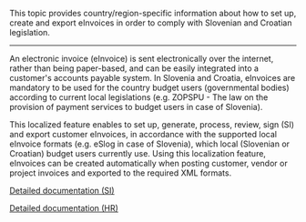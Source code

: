 This topic provides country/region-specific information about how to set up, create and export eInvoices in order to comply with Slovenian and Croatian legislation.

-----
An electronic invoice (eInvoice) is sent electronically over the internet, rather than being paper-based, and can be easily integrated into a customer's accounts payable system. In Slovenia and Croatia, eInvoices are mandatory to be used for the country budget users (governmental bodies) according to current local legislations (e.g. ZOPSPU - The law on the provision of payment services to budget users in case of Slovenia). 

This localized feature enables to set up, generate, process, review, sign (SI) and export customer eInvoices, in accordance with the supported local eInvoice formats (e.g. eSlog in case of Slovenia), which local (Slovenian or Croatian) budget users currently use. Using this localization feature, eInvoices can be created automatically when posting customer, vendor or project invoices and exported to the required XML formats.

[Detailed documentation (SI)](https://adacta.sharepoint.com/:w:/r/sites/ERP-Product-Development/Shared%20Documents/D365FO%20Localization%20documentation/D365O%20LOC_SI%20eInvoices.docx?d=w21cdaa2d7cd149fd931e7006e3832570&csf=1&e=jnUU6k)

[Detailed documentation (HR)](https://adacta.sharepoint.com/:w:/r/sites/ERP-Product-Development/Shared%20Documents/D365FO%20Localization%20documentation/D365O%20LOC_SI%20eInvoices.docx?d=w21cdaa2d7cd149fd931e7006e3832570&csf=1&e=jnUU6k)